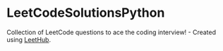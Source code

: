 # LeetCodeSolutionsPython
Collection of LeetCode questions to ace the coding interview! - Created using [LeetHub](https://github.com/QasimWani/LeetHub).

